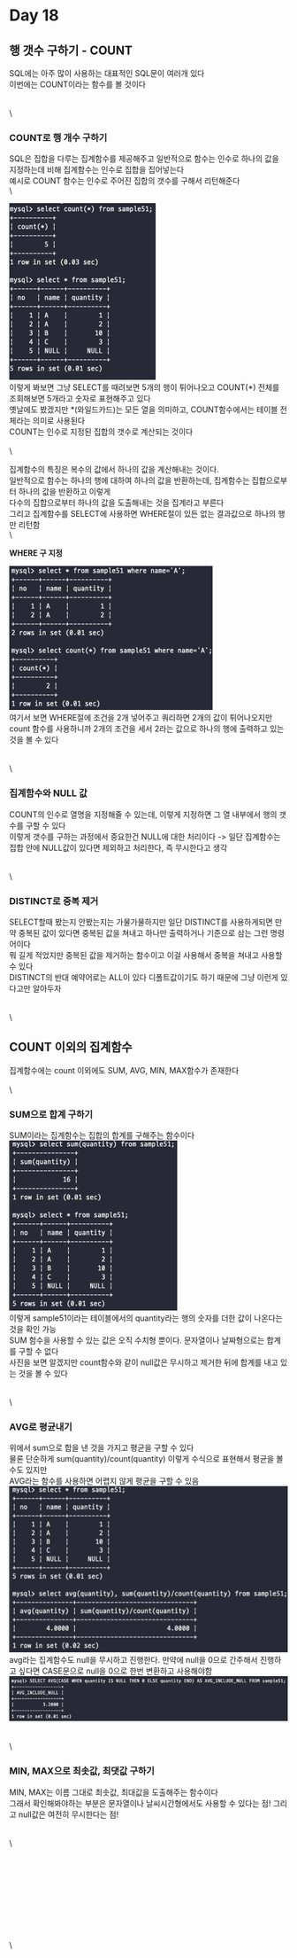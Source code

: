 # Day 18

## 행 갯수 구하기 - COUNT

SQL에는 아주 많이 사용하는 대표적인 SQL문이 여러개 있다\
이번에는 COUNT이라는 함수를 볼 것이다\
\
\
\


### COUNT로 행 개수 구하기

SQL은 집합을 다루는 집계함수를 제공해주고 일반적으로 함수는 인수로 하나의 값을 지정하는데 비해 집계함수는 인수로 집합을 집어넣는다\
예시로 COUNT 함수는 인수로 주어진 집합의 갯수를 구해서 리턴해준다\
\


![img.png](images/18-1.png)\
이렇게 봐보면 그냥 SELECT를 때려보면 5개의 행이 튀어나오고 COUNT(\*) 전체를 조회해보면 5개라고 숫자로 표현해주고 있다\
옛날에도 봤겠지만 \*(와일드카드)는 모든 열을 의미하고, COUNT함수에서는 테이블 전체라는 의미로 사용된다\
COUNT는 인수로 지정된 집합의 갯수로 계산되는 것이다\
\
\


집계함수의 특징은 복수의 값에서 하나의 값을 계산해내는 것이다.\
일반적으로 함수는 하나의 행에 대하여 하나의 값을 반환하는데, 집계함수는 집합으로부터 하나의 값을 반환하고 이렇게\
다수의 집합으로부터 하나의 값을 도출해내는 것을 집계라고 부른다\
그리고 집계함수를 SELECT에 사용하면 WHERE절이 있든 없는 결과값으로 하나의 행만 리턴함\
\


**WHERE 구 지정**

![img\_1.png](images/18-2.png)\
여기서 보면 WHERE절에 조건을 2개 넣어주고 쿼리하면 2개의 값이 튀어나오지만\
count 함수를 사용하니까 2개의 조건을 세서 2라는 값으로 하나의 행에 출력하고 있는 것을 볼 수 있다\
\
\
\


### 집계함수와 NULL 값

COUNT의 인수로 열명을 지정해줄 수 있는데, 이렇게 지정하면 그 열 내부에서 행의 갯수를 구할 수 있다\
이렇게 갯수를 구하는 과정에서 중요한건 NULL에 대한 처리이다 -> 일단 집계함수는 집합 안에 NULL값이 있다면 제외하고 처리한다, 즉 무시한다고 생각\
\
\
\


### DISTINCT로 중복 제거

SELECT할때 봤는지 안봤는지는 가물가물하지만 일단 DISTINCT를 사용하게되면 만약 중복된 값이 있다면 중복된 값을 쳐내고 하나만 출력하거나 기준으로 삼는 그런 명령어이다\
뭐 길게 적었지만 중복된 값을 제거하는 함수이고 이걸 사용해서 중복을 쳐내고 사용할 수 있다\
DISTINCT의 반대 예약어로는 ALL이 있다 디폴트값이기도 하기 때문에 그냥 이런게 있다고만 알아두자\
\
\
\


## COUNT 이외의 집계함수

집계함수에는 count 이외에도 SUM, AVG, MIN, MAX함수가 존재한다\
\
\


### SUM으로 합계 구하기

SUM이라는 집계함수는 집합의 합계를 구해주는 함수이다\
![img.png](images/18-3.png)\
이렇게 sample51이라는 테이블에서의 quantity라는 행의 숫자를 더한 값이 나온다는 것을 확인 가능\
SUM 함수을 사용할 수 있는 값은 오직 수치형 뿐이다. 문자열이나 날짜형으로는 합계를 구할 수 없다\
사진을 보면 알겠지만 count함수와 같이 null값은 무시하고 제거한 뒤에 합계를 내고 있는 것을 볼 수 있다\
\
\
\


### AVG로 평균내기

위에서 sum으로 합을 낸 것을 가지고 평균을 구할 수 있다\
물론 단순하게 sum(quantity)/count(quantity) 이렇게 수식으로 표현해서 평균을 볼 수도 있지만\
AVG라는 함수를 사용하면 어렵지 않게 평균을 구할 수 있음\
![img\_1.png](images/18-4.png)\
avg라는 집계함수도 null을 무시하고 진행한다. 만약에 null을 0으로 간주해서 진행하고 싶다면 CASE문으로 null을 0으로 한번 변환하고 사용해야함\
![img\_2.png](images/18-5.png)\
\
\
\


### MIN, MAX으로 최솟값, 최댓값 구하기

MIN, MAX는 이름 그대로 최솟값, 최대값을 도출해주는 함수이다\
그래서 확인해봐야하는 부분은 문자열이나 날씨시간형에서도 사용할 수 있다는 점! 그리고 null값은 여전히 무시한다는 점!\
\
\
\


\
\
\
\
\
\
\
\
\
\
